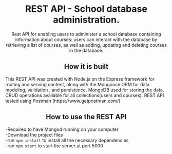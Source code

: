 <h1 align="center">REST API - School database administration.</h1>
<p align="center">Rest API for enabling users to administer a school database containing information about courses: users can interact with the database by retrieving a list of courses, as well as adding, updating and deleting courses in the database.</p>

<h2 align="center">How it is built</h2>
<p> This REST API was created with Node.js on the Express framework for routing and serving content, along with the Mongoose ORM for data modeling, validation , and persistence. MongoDB used for storing the data, CRUD operations available for all collections(users and courses).  REST API tested using Postman (https://www.getpostman.com/)</p>

<h2 align="center">How to use the REST API</h2>

-Required to have Mongod running on your computer<br>
-Download the project files<br>
-run `npm install` to install all the necessary dependencies<br>
-run `npm start` to start the server at port 5000<br> 
